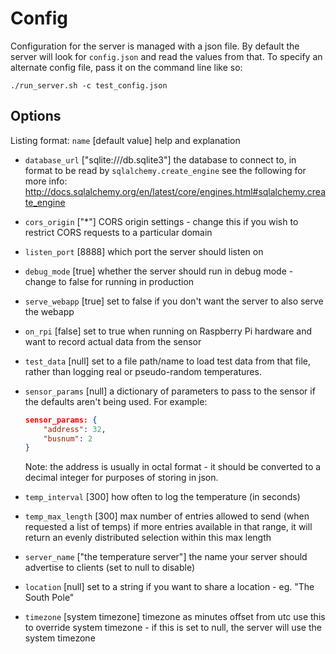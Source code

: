 # Config

Configuration for the server is managed with a json file.
By default the server will look for `config.json` and read the values from that.
To specify an alternate config file, pass it on the command line like so:

```
./run_server.sh -c test_config.json
```


## Options

Listing format: `name` [default value] help and explanation

- `database_url` ["sqlite:///db.sqlite3"] the database to connect to, in format to be read by `sqlalchemy.create_engine`
  see the following for more info: http://docs.sqlalchemy.org/en/latest/core/engines.html#sqlalchemy.create_engine

- `cors_origin` ["*"] CORS origin settings - change this if you wish to restrict CORS requests to a particular domain

- `listen_port` [8888] which port the server should listen on

- `debug_mode` [true] whether the server should run in debug mode - change to false for running in production

- `serve_webapp` [true] set to false if you don't want the server to also serve the webapp

- `on_rpi` [false] set to true when running on Raspberry Pi hardware and want to record actual data from the sensor

- `test_data` [null] set to a file path/name to load test data from that file, rather than logging real or pseudo-random temperatures.

- `sensor_params` [null] a dictionary of parameters to pass to the sensor if the defaults aren't being used. For
  example:

  ```json
  sensor_params: {
      "address": 32,
      "busnum": 2
  }
  ```

  Note: the address is usually in octal format - it should be converted to a decimal integer for purposes of storing in
  json.

- `temp_interval` [300] how often to log the temperature (in seconds)

- `temp_max_length` [300] max number of entries allowed to send (when requested a list of temps) if more entries
  available in that range, it will return an evenly distributed selection within this max length

- `server_name` ["the temperature server"] the name your server should advertise to clients (set to null to disable)

- `location` [null] set to a string if you want to share a location - eg. "The South Pole"

- `timezone` [system timezone] timezone as minutes offset from utc use this to override system timezone - if this is set
  to null, the server will use the system timezone

